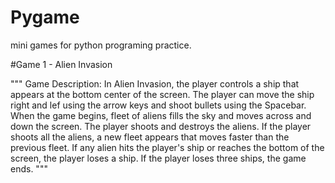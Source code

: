 # Pygame
mini games for python programing practice. 

#Game 1 - Alien Invasion

""" 
Game Description:
In Alien Invasion, the player controls a ship that appears at the bottom center of
the screen. The player can move the ship right and lef using the arrow keys and shoot 
bullets using the Spacebar. When the game begins, fleet of aliens fills the sky and moves
across and down the screen. The player shoots and destroys the aliens. If the player shoots all 
the aliens, a new fleet appears that moves faster than the previous fleet. If any alien hits the 
player's ship or reaches the bottom of the screen, the player loses a ship. If the player loses 
three ships, the game ends.
"""
